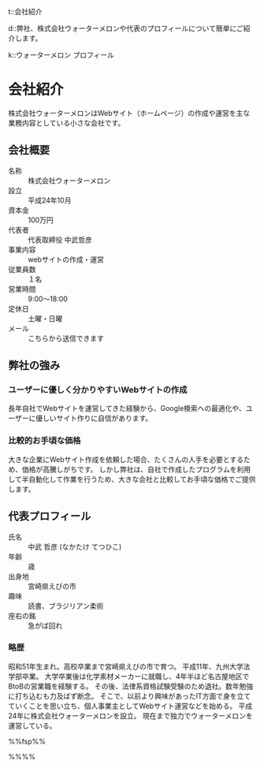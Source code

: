 t::会社紹介

d::弊社、株式会社ウォーターメロンや代表のプロフィールについて簡単にご紹介します。

k::ウォーターメロン プロフィール

# 会社紹介

株式会社ウォーターメロンはWebサイト（ホームページ）の作成や運営を主な業務内容としている小さな会社です。

## 会社概要

<dl>
	<dt>名称</dt><dd>株式会社ウォーターメロン</dd>
	<dt>設立</dt><dd>平成24年10月</dd>
	<dt>資本金</dt><dd>100万円</dd>
	<dt>代表者</dt><dd>代表取締役 中武哲彦</dd>
	<dt>事業内容</dt><dd>webサイトの作成・運営</dd>
	<dt>従業員数</dt><dd>１名</dd>
	<dt>営業時間</dt><dd>9:00〜18:00</dd>
	<dt>定休日</dt><dd>土曜・日曜</dd>
	<dt>メール</dt><dd> こちらから送信できます</dd>
</dl>

## 弊社の強み

### ユーザーに優しく分かりやすいWebサイトの作成

長年自社でWebサイトを運営してきた経験から、Google検索への最適化や、ユーザーに優しいサイト作りに自信があります。

### 比較的お手頃な価格

大きな企業にWebサイト作成を依頼した場合、たくさんの人手を必要とするため、価格が高騰しがちです。
しかし弊社は、自社で作成したプログラムを利用して半自動化して作業を行うため、大きな会社と比較してお手頃な価格でご提供します。


## 代表プロフィール

<dl>
<dt>氏名</dt><dd>中武 哲彦 (なかたけ てつひこ)</dd>
<dt>年齢</dt><dd><span id="t_age"></span>歳</dd>
<dt>出身地</dt><dd>宮崎県えびの市</dd>
<dt>趣味</dt><dd>読書、ブラジリアン柔術</dd>
<dt>座右の銘</dt><dd>急がば回れ</dd>
</dl>

### 略歴

昭和51年生まれ。高校卒業まで宮崎県えびの市で育つ。
平成11年、九州大学法学部卒業。
大学卒業後は化学素材メーカーに就職し、4年半ほど名古屋地区でBtoBの営業職を経験する。
その後、法律系資格試験受験のため退社。数年勉強に打ち込むも力及ばず断念。
そこで、以前より興味があったIT方面で身を立てていくことを思い立ち、個人事業主としてWebサイト運営などを始める。
平成24年に株式会社ウォーターメロンを設立。
現在まで独力でウォーターメロンを運営している。


%%fsp%%
<script>
	let dp = 0;
	if (new Date().getMonth() >= 10){dp = 1}
    let tAge = document.getElementById('t_age');
	tAge.innerText = String(new Date().getFullYear() - 1977 + dp);
</script>
%%%%